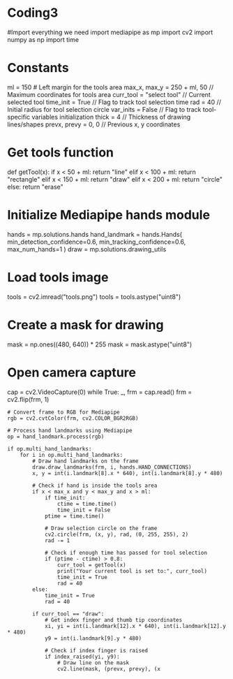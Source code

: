 # Coding3
#Import everything we need
import mediapipe as mp
import cv2
import numpy as np
import time

# Constants
ml = 150  # Left margin for the tools area
max_x, max_y = 250 + ml, 50  // Maximum coordinates for tools area
curr_tool = "select tool"  // Current selected tool
time_init = True  // Flag to track tool selection time
rad = 40  // Initial radius for tool selection circle
var_inits = False  // Flag to track tool-specific variables initialization
thick = 4  // Thickness of drawing lines/shapes
prevx, prevy = 0, 0  // Previous x, y coordinates

# Get tools function
def getTool(x):
    if x < 50 + ml:
        return "line"
    elif x < 100 + ml:
        return "rectangle"
    elif x < 150 + ml:
        return "draw"
    elif x < 200 + ml:
        return "circle"
    else:
        return "erase"

# Initialize Mediapipe hands module
hands = mp.solutions.hands
hand_landmark = hands.Hands(
    min_detection_confidence=0.6, min_tracking_confidence=0.6, max_num_hands=1
)
draw = mp.solutions.drawing_utils

# Load tools image
tools = cv2.imread("tools.png")
tools = tools.astype("uint8")

# Create a mask for drawing
mask = np.ones((480, 640)) * 255
mask = mask.astype("uint8")

# Open camera capture
cap = cv2.VideoCapture(0)
while True:
    _, frm = cap.read()
    frm = cv2.flip(frm, 1)

    # Convert frame to RGB for Mediapipe
    rgb = cv2.cvtColor(frm, cv2.COLOR_BGR2RGB)

    # Process hand landmarks using Mediapipe
    op = hand_landmark.process(rgb)

    if op.multi_hand_landmarks:
        for i in op.multi_hand_landmarks:
            # Draw hand landmarks on the frame
            draw.draw_landmarks(frm, i, hands.HAND_CONNECTIONS)
            x, y = int(i.landmark[8].x * 640), int(i.landmark[8].y * 480)

            # Check if hand is inside the tools area
            if x < max_x and y < max_y and x > ml:
                if time_init:
                    ctime = time.time()
                    time_init = False
                ptime = time.time()

                # Draw selection circle on the frame
                cv2.circle(frm, (x, y), rad, (0, 255, 255), 2)
                rad -= 1

                # Check if enough time has passed for tool selection
                if (ptime - ctime) > 0.8:
                    curr_tool = getTool(x)
                    print("Your current tool is set to:", curr_tool)
                    time_init = True
                    rad = 40
            else:
                time_init = True
                rad = 40

            if curr_tool == "draw":
                # Get index finger and thumb tip coordinates
                xi, yi = int(i.landmark[12].x * 640), int(i.landmark[12].y * 480)
                y9 = int(i.landmark[9].y * 480)

                # Check if index finger is raised
                if index_raised(yi, y9):
                    # Draw line on the mask
                    cv2.line(mask, (prevx, prevy), (x
